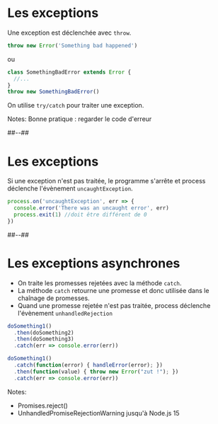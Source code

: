 <!-- .slide: class="with-code" -->
# Les exceptions

Une exception est déclenchée avec `throw`.

```javascript
throw new Error('Something bad happened')
```

ou

```javascript
class SomethingBadError extends Error {
  //...
}
throw new SomethingBadError()
```

On utilise `try/catch` pour traiter une exception.

Notes:
Bonne pratique : regarder le code d'erreur

##--##

# Les exceptions

Si une exception n'est pas traitée, le programme s'arrête et process déclenche l'évènement `uncaughtException`.

```javascript
process.on('uncaughtException', err => {
  console.error('There was an uncaught error', err)
  process.exit(1) //doit être différent de 0
})
```

##--##

# Les exceptions asynchrones

* On traite les promesses rejetées avec la méthode `catch`.
* La méthode `catch` retourne une promesse et donc utilisée dans le chaînage de promesses.
* Quand une promesse rejetée n'est pas traitée, process déclenche l'évènement `unhandledRejection`
 

```javascript
doSomething1()
  .then(doSomething2)
  .then(doSomething3)
  .catch(err => console.error(err))
```

```javascript
doSomething1()
  .catch(function(error) { handleError(error); })
  .then(function(value) { throw new Error("zut !"); })
  .catch(err => console.error(err))
```

Notes:
- Promises.reject()
- UnhandledPromiseRejectionWarning jusqu'à Node.js 15